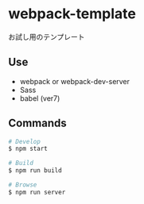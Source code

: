 # webpack-template

お試し用のテンプレート

## Use

- webpack or webpack-dev-server
- Sass
- babel (ver7)

## Commands

``` bash
# Develop
$ npm start 

# Build
$ npm run build

# Browse
$ npm run server
```
